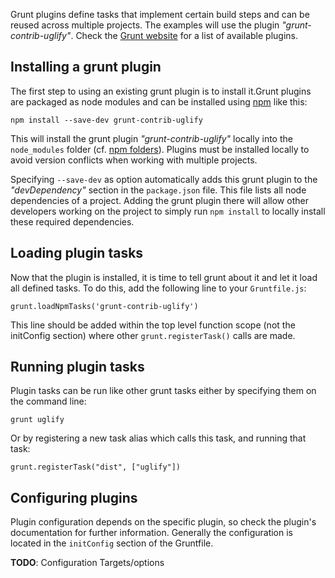 Grunt plugins define tasks that implement certain build steps and can be reused across multiple projects.  The examples will use the plugin _"grunt-contrib-uglify"_. Check the [Grunt website](http://gruntjs.com/) for a list of available plugins.

## Installing a grunt plugin

The first step to using an existing grunt plugin is to install it.Grunt plugins are packaged as node modules and can be installed using [npm](http://npmjs.org) like this:

`npm install --save-dev grunt-contrib-uglify`

This will install the grunt plugin _"grunt-contrib-uglify"_ locally into the `node_modules` folder (cf. [npm folders](https://npmjs.org/doc/folders.html)).
Plugins must be installed locally to avoid version conflicts when working with multiple projects.

Specifying `--save-dev` as option automatically adds this grunt plugin to the _"devDependency"_ section in the `package.json` file. This file lists all node dependencies of a project. Adding the grunt plugin there will allow other developers working on the project to simply run `npm install` to locally install these required dependencies.

## Loading plugin tasks

Now that the plugin is installed, it is time to tell grunt about it and let it load all defined tasks. To do this, add the following line to your `Gruntfile.js`:

`grunt.loadNpmTasks('grunt-contrib-uglify')`

This line should be added within the top level function scope (not the initConfig section) where other `grunt.registerTask()` calls are made.

## Running plugin tasks

Plugin tasks can be run like other grunt tasks either by specifying them on the command line:

`grunt uglify`

Or by registering a new task alias which calls this task, and running that task:

`grunt.registerTask("dist", ["uglify"])`

## Configuring plugins

Plugin configuration depends on the specific plugin, so check the plugin's documentation for further information. Generally the configuration is located in the `initConfig` section of the Gruntfile.

**TODO**: Configuration Targets/options